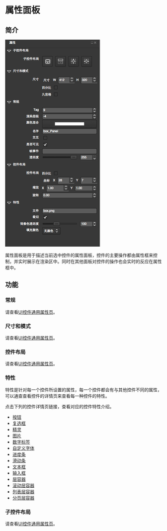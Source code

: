 # 属性面板

## 简介

![](./res/properties_mian_panel.png)

属性面板是用于描述当前选中控件的属性面板，控件的主要操作都由属性框来控制，并实时展示在渲染区中。同时在其他面板对控件的操作也会实时的反应在属性框中。

## 功能

### 常规

请查看[UI控件通用属性页](../../widget/general_property/zh.md)。

### 尺寸和模式

请查看[UI控件通用属性页](../../widget/general_property/zh.md)。

### 控件布局

请查看[UI控件通用属性页](../../widget/general_property/zh.md)。

### 特性

特性是针对每一个控件所设置的属性，每一个控件都会有与其他控件不同的属性，可以通查查看控件的详情页来查看每一种控件的特性。

点击下列的控件详情页链接，查看对应的控件特性介绍。

* [按钮]()
* [复选框]()
* [精灵]()
* [图片]()
* [数字标签]()
* [自定义字体]()
* [进度条]()
* [滑动条]()
* [文本框]()
* [输入框]()
* [层容器]()
* [滚动层容器]()
* [列表层容器]()
* [分页层容器]()

### 子控件布局

请查看[UI控件通用属性页](../../widget/general_property/zh.md)。